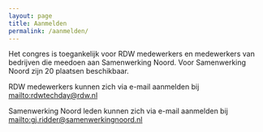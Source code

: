 ```yaml
---
layout: page
title: Aanmelden
permalink: /aanmelden/
---
```


Het congres is toegankelijk voor RDW medewerkers en medewerkers van bedrijven die meedoen aan Samenwerking Noord. Voor Samenwerking Noord zijn 20 plaatsen beschikbaar. 

RDW medewerkers kunnen zich via e-mail aanmelden bij <mailto:rdwtechday@rdw.nl> 

Samenwerking Noord leden kunnen zich via e-mail aanmelden bij <mailto:gj.ridder@samenwerkingnoord.nl>
